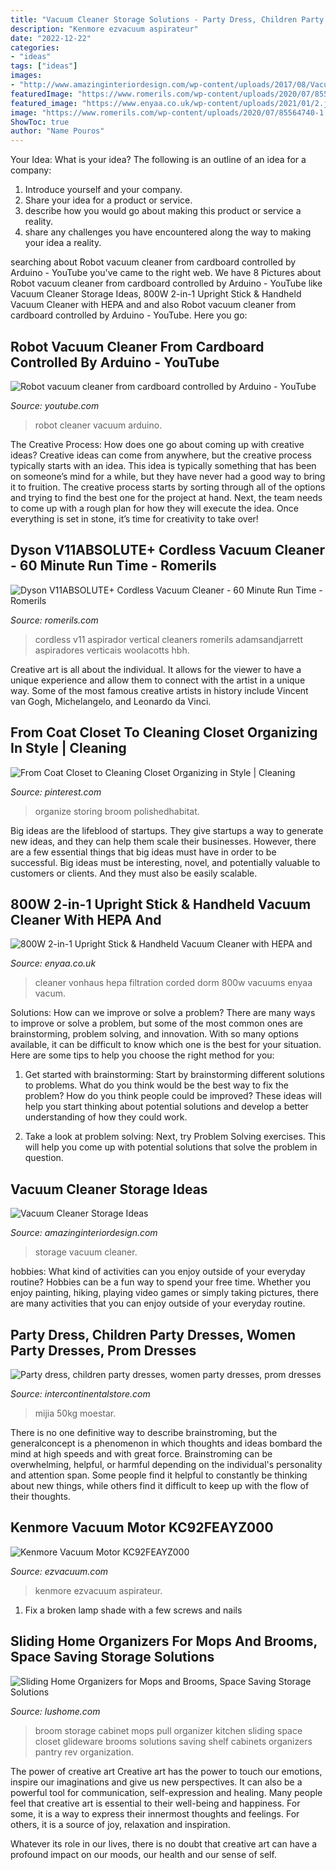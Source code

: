```yaml
---
title: "Vacuum Cleaner Storage Solutions - Party Dress, Children Party Dresses, Women Party Dresses, Prom Dresses"
description: "Kenmore ezvacuum aspirateur"
date: "2022-12-22"
categories:
- "ideas"
tags: ["ideas"]
images:
- "http://www.amazinginteriordesign.com/wp-content/uploads/2017/08/Vacuum-Cleaner-Storage-Ideas-fi.jpg"
featuredImage: "https://www.romerils.com/wp-content/uploads/2020/07/85564740-1.jpg"
featured_image: "https://www.enyaa.co.uk/wp-content/uploads/2021/01/2.jpg"
image: "https://www.romerils.com/wp-content/uploads/2020/07/85564740-1.jpg"
ShowToc: true
author: "Name Pouros"
---
```



Your Idea: What is your idea?
The following is an outline of an idea for a company:
1. Introduce yourself and your company.
2. Share your idea for a product or service.
3. describe how you would go about making this product or service a reality.
4. share any challenges you have encountered along the way to making your idea a reality.

	

		
searching about Robot vacuum cleaner from cardboard controlled by Arduino - YouTube you've came to the right web. We have 8 Pictures about Robot vacuum cleaner from cardboard controlled by Arduino - YouTube like Vacuum Cleaner Storage Ideas, 800W 2-in-1 Upright Stick &amp; Handheld Vacuum Cleaner with HEPA and and also Robot vacuum cleaner from cardboard controlled by Arduino - YouTube. Here you go:
		
    
## Robot Vacuum Cleaner From Cardboard Controlled By Arduino - YouTube

<img loading=lazy src="https://i.ytimg.com/vi/2SVgs2t4YrU/maxresdefault.jpg" onerror="this.onerror=null;this.src='https://tse3.mm.bing.net/th?id=OIP.pyMrDa1x4dGtv6s2bJ86hgHaEK&amp;pid=15.1';" alt="Robot vacuum cleaner from cardboard controlled by Arduino - YouTube">

_Source: youtube.com_

>robot cleaner vacuum arduino. 

	

The Creative Process: How does one go about coming up with creative ideas?
Creative ideas can come from anywhere, but the creative process typically starts with an idea. This idea is typically something that has been on someone’s mind for a while, but they have never had a good way to bring it to fruition. The creative process starts by sorting through all of the options and trying to find the best one for the project at hand. Next, the team needs to come up with a rough plan for how they will execute the idea. Once everything is set in stone, it’s time for creativity to take over!

    
## Dyson V11ABSOLUTE+ Cordless Vacuum Cleaner - 60 Minute Run Time - Romerils

<img loading=lazy src="https://www.romerils.com/wp-content/uploads/2020/07/85564740-1.jpg" onerror="this.onerror=null;this.src='https://tse2.mm.bing.net/th?id=OIP.O7MLPzx9rCgIWiI5bar1jgHaJ4&amp;pid=15.1';" alt="Dyson V11ABSOLUTE+ Cordless Vacuum Cleaner - 60 Minute Run Time - Romerils">

_Source: romerils.com_

>cordless v11 aspirador vertical cleaners romerils adamsandjarrett aspiradores verticais woolacotts hbh. 

	

Creative art is all about the individual. It allows for the viewer to have a unique experience and allow them to connect with the artist in a unique way. Some of the most famous creative artists in history include Vincent van Gogh, Michelangelo, and Leonardo da Vinci.

    
## From Coat Closet To Cleaning Closet Organizing In Style | Cleaning

<img loading=lazy src="https://i.pinimg.com/736x/57/9b/5d/579b5d68a188168df3ec119dd80c996f.jpg" onerror="this.onerror=null;this.src='https://tse4.mm.bing.net/th?id=OIP.7aECCKPGspWOEFZTh5jBYwHaLG&amp;pid=15.1';" alt="From Coat Closet to Cleaning Closet Organizing in Style | Cleaning">

_Source: pinterest.com_

>organize storing broom polishedhabitat. 

	

Big ideas are the lifeblood of startups. They give startups a way to generate new ideas, and they can help them scale their businesses. However, there are a few essential things that big ideas must have in order to be successful. Big ideas must be interesting, novel, and potentially valuable to customers or clients. And they must also be easily scalable.

    
## 800W 2-in-1 Upright Stick &amp; Handheld Vacuum Cleaner With HEPA And

<img loading=lazy src="https://www.enyaa.co.uk/wp-content/uploads/2021/01/2.jpg" onerror="this.onerror=null;this.src='https://tse4.mm.bing.net/th?id=OIP.2-oX5fYGqqj9mcco7y0zdgHaHa&amp;pid=15.1';" alt="800W 2-in-1 Upright Stick &amp; Handheld Vacuum Cleaner with HEPA and">

_Source: enyaa.co.uk_

>cleaner vonhaus hepa filtration corded dorm 800w vacuums enyaa vacum. 

	

Solutions: How can we improve or solve a problem?
There are many ways to improve or solve a problem, but some of the most common ones are brainstorming, problem solving, and innovation. With so many options available, it can be difficult to know which one is the best for your situation. Here are some tips to help you choose the right method for you:
1. Get started with brainstorming: Start by brainstorming different solutions to problems. What do you think would be the best way to fix the problem? How do you think people could be improved? These ideas will help you start thinking about potential solutions and develop a better understanding of how they could work.

2. Take a look at problem solving: Next, try Problem Solving exercises. This will help you come up with potential solutions that solve the problem in question.

    
## Vacuum Cleaner Storage Ideas

<img loading=lazy src="http://www.amazinginteriordesign.com/wp-content/uploads/2017/08/Vacuum-Cleaner-Storage-Ideas-fi.jpg" onerror="this.onerror=null;this.src='https://tse1.mm.bing.net/th?id=OIP.RwKwRhB3D8riweHlhjmV9gHaLI&amp;pid=15.1';" alt="Vacuum Cleaner Storage Ideas">

_Source: amazinginteriordesign.com_

>storage vacuum cleaner. 

	

hobbies: What kind of activities can you enjoy outside of your everyday routine?
Hobbies can be a fun way to spend your free time. Whether you enjoy painting, hiking, playing video games or simply taking pictures, there are many activities that you can enjoy outside of your everyday routine.

    
## Party Dress, Children Party Dresses, Women Party Dresses, Prom Dresses

<img loading=lazy src="https://ae01.alicdn.com/kf/HTB1fsDjahD1gK0jSZFyq6AiOVXaS.jpg" onerror="this.onerror=null;this.src='https://tse4.mm.bing.net/th?id=OIP.P0Kl_X2-alV015ybHyrE2QHaJ4&amp;pid=15.1';" alt="Party dress, children party dresses, women party dresses, prom dresses">

_Source: intercontinentalstore.com_

>mijia 50kg moestar. 

	

There is no one definitive way to describe brainstroming, but the generalconcept is a phenomenon in which thoughts and ideas bombard the mind at high speeds and with great force. Brainstroming can be overwhelming, helpful, or harmful depending on the individual's personality and attention span. Some people find it helpful to constantly be thinking about new things, while others find it difficult to keep up with the flow of their thoughts.

    
## Kenmore Vacuum Motor KC92FEAYZ000

<img loading=lazy src="https://www.ezvacuum.com/media/catalog/product/k/c/kc92feayz000.jpg" onerror="this.onerror=null;this.src='https://tse4.mm.bing.net/th?id=OIP.umMa3Krr4VTJ4MgD5weehQHaHa&amp;pid=15.1';" alt="Kenmore Vacuum Motor KC92FEAYZ000">

_Source: ezvacuum.com_

>kenmore ezvacuum aspirateur. 

	

1. Fix a broken lamp shade with a few screws and nails

    
## Sliding Home Organizers For Mops And Brooms, Space Saving Storage Solutions

<img loading=lazy src="https://www.lushome.com/wp-content/uploads/2018/06/space-saving-broom-storage-solutions-2.jpg" onerror="this.onerror=null;this.src='https://tse1.mm.bing.net/th?id=OIP.E0iDrP--pzeI2TBEhA5imAAAAA&amp;pid=15.1';" alt="Sliding Home Organizers for Mops and Brooms, Space Saving Storage Solutions">

_Source: lushome.com_

>broom storage cabinet mops pull organizer kitchen sliding space closet glideware brooms solutions saving shelf cabinets organizers pantry rev organization. 

	

The power of creative art
Creative art has the power to touch our emotions, inspire our imaginations and give us new perspectives. It can also be a powerful tool for communication, self-expression and healing.
Many people feel that creative art is essential to their well-being and happiness. For some, it is a way to express their innermost thoughts and feelings. For others, it is a source of joy, relaxation and inspiration.

Whatever its role in our lives, there is no doubt that creative art can have a profound impact on our moods, our health and our sense of self.

